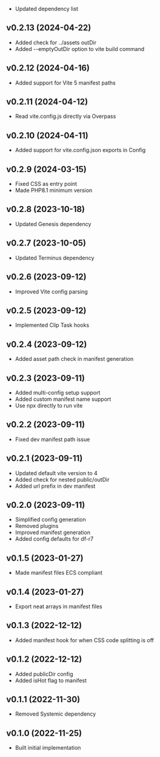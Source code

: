 * Updated dependency list

## v0.2.13 (2024-04-22)
* Added check for ../assets outDir
* Added --emptyOutDir option to vite build command

## v0.2.12 (2024-04-16)
* Added support for Vite 5 manifest paths

## v0.2.11 (2024-04-12)
* Read vite.config.js directly via Overpass

## v0.2.10 (2024-04-11)
* Added support for vite.config.json exports in Config

## v0.2.9 (2024-03-15)
* Fixed CSS as entry point
* Made PHP8.1 minimum version

## v0.2.8 (2023-10-18)
* Updated Genesis dependency

## v0.2.7 (2023-10-05)
* Updated Terminus dependency

## v0.2.6 (2023-09-12)
* Improved Vite config parsing

## v0.2.5 (2023-09-12)
* Implemented Clip Task hooks

## v0.2.4 (2023-09-12)
* Added asset path check in manifest generation

## v0.2.3 (2023-09-11)
* Added multi-config setup support
* Added custom manifest name support
* Use npx directly to run vite

## v0.2.2 (2023-09-11)
* Fixed dev manifest path issue

## v0.2.1 (2023-09-11)
* Updated default vite version to 4
* Added check for nested public/outDir
* Added url prefix in dev manifest

## v0.2.0 (2023-09-11)
* Simplified config generation
* Removed plugins
* Improved manifest generation
* Added config defaults for df-r7

## v0.1.5 (2023-01-27)
* Made manifest files ECS compliant

## v0.1.4 (2023-01-27)
* Export neat arrays in manifest files

## v0.1.3 (2022-12-12)
* Added manifest hook for when CSS code splitting is off

## v0.1.2 (2022-12-12)
* Added publicDir config
* Added isHot flag to manifest

## v0.1.1 (2022-11-30)
* Removed Systemic dependency

## v0.1.0 (2022-11-25)
* Built initial implementation
